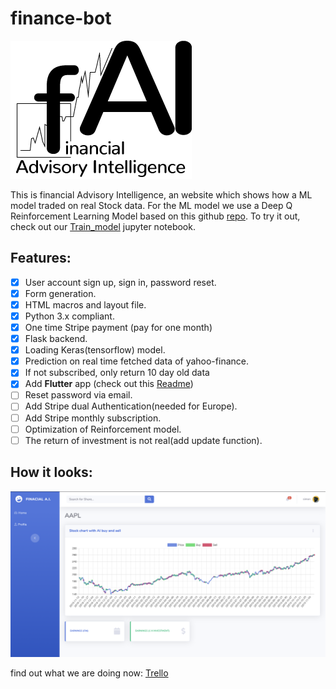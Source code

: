 # finance-bot
![](./static/assets/img/avatars/Aktie03neu.png)

This is financial Advisory Intelligence, an website which shows how a ML model traded on real Stock data.
For the ML model we use a Deep Q Reinforcement Learning Model based on this github [repo](https://github.com/pskrunner14/trading-bot). To try it out, check out our [Train_model](https://github.com/Pizajolo/finance-bot/blob/master/Train_model.ipynb) jupyter notebook.
## Features:
- [x] User account sign up, sign in, password reset.
- [x] Form generation.
- [x] HTML macros and layout file.
- [x] Python 3.x compliant.
- [x] One time Stripe payment (pay for one month)
- [x] Flask backend.
- [x] Loading Keras(tensorflow) model.
- [x] Prediction on real time fetched data of yahoo-finance.
- [x] If not subscribed, only return 10 day old data
- [x] Add **Flutter** app (check out this [Readme](https://github.com/Pizajolo/finance-bot/tree/flutter_app/flutter_app))
- [ ] Reset password via email.
- [ ] Add Stripe dual Authentication(needed for Europe).
- [ ] Add Stripe monthly subscription.
- [ ] Optimization of Reinforcement model.
- [ ] The return of investment is not real(add update function).

## How it looks:
![](./media/website-fAI.png)

find out what we are doing now:
 [Trello](https://trello.com/b/PZsNx0rx/finance-adviser-bot)
